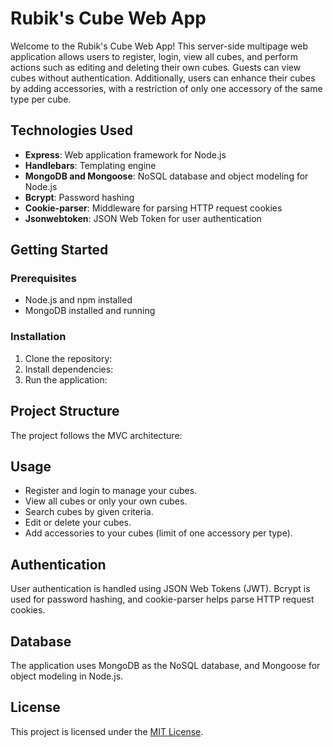 # Rubik's Cube Web App

Welcome to the Rubik's Cube Web App! This server-side multipage web application allows users to register, login, view all cubes, and perform actions such as editing and deleting their own cubes. Guests can view cubes without authentication. Additionally, users can enhance their cubes by adding accessories, with a restriction of only one accessory of the same type per cube.

## Technologies Used

- **Express**: Web application framework for Node.js
- **Handlebars**: Templating engine
- **MongoDB and Mongoose**: NoSQL database and object modeling for Node.js
- **Bcrypt**: Password hashing
- **Cookie-parser**: Middleware for parsing HTTP request cookies
- **Jsonwebtoken**: JSON Web Token for user authentication

## Getting Started

### Prerequisites

- Node.js and npm installed
- MongoDB installed and running

### Installation

1. Clone the repository:
2. Install dependencies:
3. Run the application:

## Project Structure

The project follows the MVC architecture:


## Usage

- Register and login to manage your cubes.
- View all cubes or only your own cubes.
- Search cubes by given criteria.
- Edit or delete your cubes.
- Add accessories to your cubes (limit of one accessory per type).

## Authentication

User authentication is handled using JSON Web Tokens (JWT). Bcrypt is used for password hashing, and cookie-parser helps parse HTTP request cookies.

## Database

The application uses MongoDB as the NoSQL database, and Mongoose for object modeling in Node.js.

## License

This project is licensed under the [MIT License](LICENSE.md).
